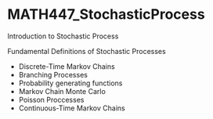 # MATH447_StochasticProcess
Introduction to Stochastic Process

Fundamental Definitions of Stochastic Processes
- Discrete-Time Markov Chains
- Branching Processes
- Probability generating functions
- Markov Chain Monte Carlo
- Poisson Proccesses
- Continuous-Time Markov Chains
 

